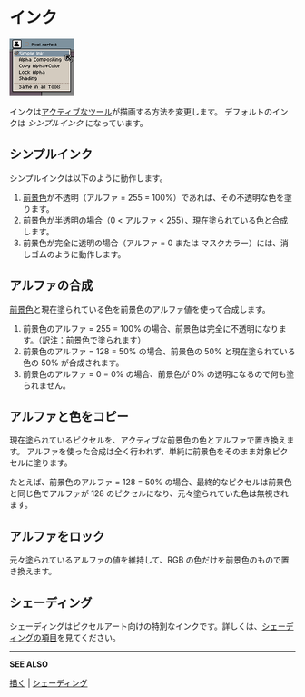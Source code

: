 # インク

<img src="./ink/inks.png" alt="Inks" class="x2" />

インクは[アクティブなツール](tool-bar.md)が描画する方法を変更します。
デフォルトのインクは *シンプルインク* になっています。

## シンプルインク

シンプルインクは以下のように動作します。

1. [前景色](color-bar.md#前景色)が不透明（アルファ = 255 = 100%）であれば、その不透明な色を塗ります。
1. 前景色が半透明の場合（0 < アルファ < 255）、現在塗られている色と合成します。
1. 前景色が完全に透明の場合（アルファ = 0 または マスクカラー）には、消しゴムのように動作します。

## アルファの合成

[前景色](color-bar.md#foreground-color)と現在塗られている色を前景色のアルファ値を使って合成します。

1. 前景色のアルファ = 255 = 100% の場合、前景色は完全に不透明になります。（訳注：前景色で塗られます）
1. 前景色のアルファ = 128 = 50% の場合、前景色の 50% と現在塗られている色の 50% が合成されます。
1. 前景色のアルファ = 0 = 0% の場合、前景色が 0% の透明になるので何も塗られません。

## アルファと色をコピー

現在塗られているピクセルを、アクティブな前景色の色とアルファで置き換えます。
アルファを使った合成は全く行われず、単純に前景色をそのまま対象ピクセルに塗ります。

たとえば、前景色のアルファ = 128 = 50% の場合、最終的なピクセルは前景色と同じ色でアルファが 128 のピクセルになり、元々塗られていた色は無視されます。

## アルファをロック

元々塗られているアルファの値を維持して、RGB の色だけを前景色のもので置き換えます。

## シェーディング

シェーディングはピクセルアート向けの特別なインクです。詳しくは、[シェーディングの項目](shading.md)を見てください。

---

**SEE ALSO**

[描く](drawing.md) |
[シェーディング](shading.md)
